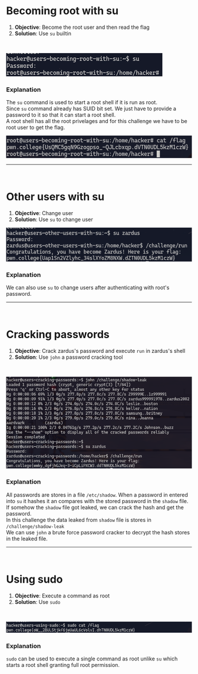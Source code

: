 # Becoming root with su
1. **Objective**: Become the root user and then read the flag
2. **Solution**: Use `su` builtin

&nbsp;

![](./sc/sc87.png)

### Explanation
The `su` command is used to start a root shell if it is run as root. \
Since `su` command already has SUID bit set. We just have to provide a password to it so that it can start a root shell. \
A root shell has all the root privelages and for this challenge we have to be root user to get the flag. 

![](./sc/sc88.png)

***

&nbsp;

# Other users with su
1. **Objective**: Change user
2. **Solution**: Use `su` to change user

![](./sc/sc89.png)

### Explanation

We can also use `su` to change users after authenticating with root's password.

***

&nbsp;

# Cracking passwords
1. **Objective**: Crack zardus's password and execute `run` in zardus's shell
2. **Solution**: Use `john` a password cracking tool

&nbsp;

![](./sc/sc90.png)

### Explanation
All passwords are stores in a file `/etc/shadow`.
When a password in entered into `su` it hashes it an compares with the stored password in the `shadow` file. \
If somehow the `shadow` file got leaked, we can crack the hash and get the password. \
In this challenge the data leaked from `shadow` file is stores in `/challenge/shadow-leak` \
We can use `john` a brute force password cracker to decrypt the hash stores in the leaked file.

***

&nbsp;

# Using sudo
1. **Objective**: Execute a command as root
2. **Solution**: Use `sudo`

&nbsp;

![](./sc/sc91.png)

### Explanation
`sudo` can be used to execute a single command as root unlike `su` which starts a root shell granting full root permission. 
